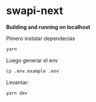 # swapi-next
**Building and running on localhost**

Pimero instalar dependecias
```sh
yarn
```

Luego generar el env
```sh
cp .env.example .env
```

Levantar:

```sh
yarn dev
```
